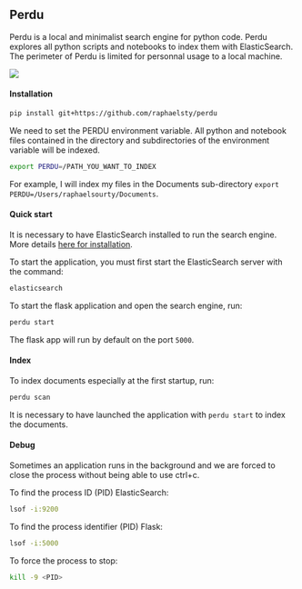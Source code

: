 ## Perdu

Perdu is a local and minimalist search engine for python code. Perdu explores all python scripts and 
notebooks to index them with ElasticSearch. The perimeter of Perdu is limited for personnal usage 
to a local machine.

![](perdu.gif)

#### Installation

```sh
pip install git+https://github.com/raphaelsty/perdu
```

We need to set the PERDU environment variable. All python and notebook files
contained in the directory and subdirectories of the environment variable will be indexed.

```sh
export PERDU=/PATH_YOU_WANT_TO_INDEX
```

For example, I will index my files in the Documents sub-directory `export PERDU=/Users/raphaelsourty/Documents`.

#### Quick start

It is necessary to have ElasticSearch installed to run the search engine. More details [here for installation](https://www.elastic.co/guide/en/elasticsearch/reference/current/install-elasticsearch.html).

To start the application, you must first start the ElasticSearch server with the command:

```sh
elasticsearch
```

To start the flask application and open the search engine, run:

```sh
perdu start
```

The flask app will run by default on the port `5000`.

#### Index

To index documents especially at the first startup, run:

```sh
perdu scan
```

It is necessary to have launched the application with `perdu start` to index the documents.

#### Debug
Sometimes an application runs in the background and we are forced to close the process without being able to use ctrl+c.

To find the process ID (PID) ElasticSearch:

```sh
lsof -i:9200
```

To find the process identifier (PID) Flask:

```sh
lsof -i:5000
```

To force the process to stop:

```sh
kill -9 <PID>
```